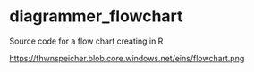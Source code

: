 # diagrammer_flowchart
Source code for a flow chart creating in R

https://fhwnspeicher.blob.core.windows.net/eins/flowchart.png
